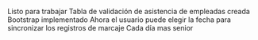 Listo para trabajar
Tabla de validación de asistencia de empleadas creada
Bootstrap implementado
Ahora el usuario puede elegir la fecha para sincronizar los registros de marcaje
Cada día mas senior
